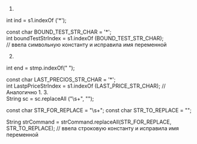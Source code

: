 1.  
int ind = s1.indexOf ('*');  
  
const char BOUND_TEST_STR_CHAR = '*';  
int boundTestStrIndex = s1.indexOf (BOUND_TEST_STR_CHAR);  
// ввела символьную константу и исправила имя переменной  

2.  
int end = stmp.indexOf(" ");    

const char LAST_PRECIOS_STR_CHAR = '*';  
int LastpPriceStrIndex = s1.indexOf (LAST_PRICE_STR_CHAR); 
//Аналогично 1.
3.  
String sc = sc.replaceAll ("\\s+", "");

const char STR_FOR_REPLACE = "\\s+"; 
const char STR_TO_REPLACE = ""; 

String strCommand = strCommand.replaceAll(STR_FOR_REPLACE, STR_TO_REPLACE);
//  ввела строковую константу и исправила имя переменной  





